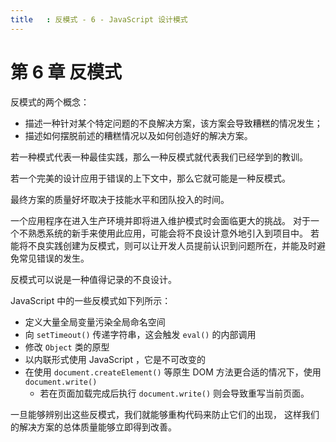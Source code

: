 ```yaml
---
title   : 反模式 - 6 - JavaScript 设计模式
---
```


第 6 章 反模式
=============

反模式的两个概念：

- 描述一种针对某个特定问题的不良解决方案，该方案会导致糟糕的情况发生；
- 描述如何摆脱前述的糟糕情况以及如何创造好的解决方案。

若一种模式代表一种最佳实践，那么一种反模式就代表我们已经学到的教训。

若一个完美的设计应用于错误的上下文中，那么它就可能是一种反模式。

最终方案的质量好坏取决于技能水平和团队投入的时间。

一个应用程序在进入生产环境并即将进入维护模式时会面临更大的挑战。
对于一个不熟悉系统的新手来使用此应用，可能会将不良设计意外地引入到项目中。
若能将不良实践创建为反模式，则可以让开发人员提前认识到问题所在，并能及时避免常见错误的发生。

反模式可以说是一种值得记录的不良设计。

JavaScript 中的一些反模式如下列所示：

- 定义大量全局变量污染全局命名空间
- 向 `setTimeout()` 传递字符串，这会触发 `eval()` 的内部调用
- 修改 `Object` 类的原型
- 以内联形式使用 JavaScript ，它是不可改变的
- 在使用 `document.createElement()` 等原生 DOM 方法更合适的情况下，使用 `document.write()`
    - 若在页面加载完成后执行 `document.write()` 则会导致重写当前页面。

一旦能够辨别出这些反模式，我们就能够重构代码来防止它们的出现，
这样我们的解决方案的总体质量能够立即得到改善。
